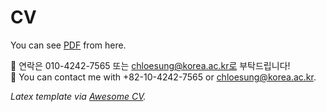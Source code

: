 # CV

You can see [PDF](https://raw.githubusercontent.com/chloesung/CV/master/Youji_s_CV.pdf) from here.

💬 연락은 010-4242-7565 또는 chloesung@korea.ac.kr로 부탁드립니다!  
💬 You can contact me with +82-10-4242-7565 or chloesung@korea.ac.kr.  


*Latex template via [Awesome CV](https://github.com/posquit0/Awesome-CV).*
